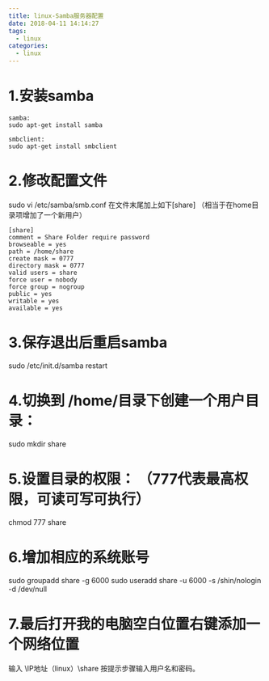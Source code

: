```yaml
---
title: linux-Samba服务器配置
date: 2018-04-11 14:14:27
tags:
  - linux
categories:
  - linux
---
```



# 1.安装samba

```
samba: 
sudo apt-get install samba

smbclient: 
sudo apt-get install smbclient
```


# 2.修改配置文件

sudo vi /etc/samba/smb.conf
在文件末尾加上如下[share]  （相当于在home目录项增加了一个新用户）
```
[share]
comment = Share Folder require password
browseable = yes
path = /home/share
create mask = 0777
directory mask = 0777
valid users = share
force user = nobody
force group = nogroup
public = yes
writable = yes
available = yes 
```

# 3.保存退出后重启samba
sudo /etc/init.d/samba restart

# 4.切换到 /home/目录下创建一个用户目录：
sudo mkdir share

# 5.设置目录的权限：  （777代表最高权限，可读可写可执行）
chmod 777 share

# 6.增加相应的系统账号
sudo groupadd share -g 6000
sudo useradd share -u 6000 -s /shin/nologin -d /dev/null

# 7.最后打开我的电脑空白位置右键添加一个网络位置
输入 \\IP地址（linux）\share   按提示步骤输入用户名和密码。



